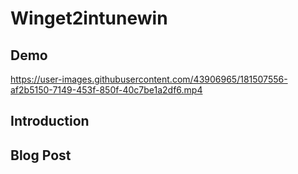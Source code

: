 # Winget2intunewin

## Demo

https://user-images.githubusercontent.com/43906965/181507556-af2b5150-7149-453f-850f-40c7be1a2df6.mp4

## Introduction

## 

## Blog Post
